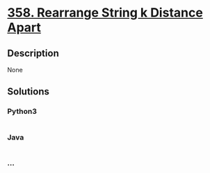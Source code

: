 # [358. Rearrange String k Distance Apart](https://leetcode.com/problems/rearrange-string-k-distance-apart)

## Description
None


## Solutions


### Python3

```python

```

### Java

```java

```

### ...
```

```
